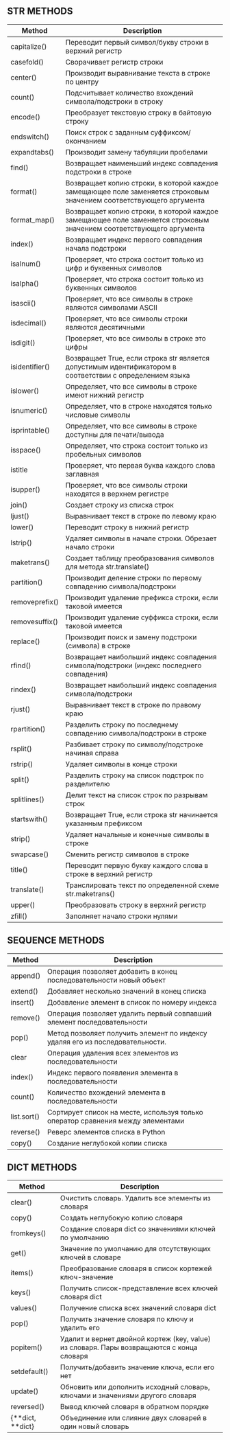 ## STR METHODS

| **Method**     | **Description**                                                                                                     |
|----------------|---------------------------------------------------------------------------------------------------------------------|
| capitalize()   | Переводит первый символ/букву строки в верхний регистр                                                              |
| casefold()     | Сворачивает регистр строки                                                                                          |
| center()       | Производит выравнивание текста в строке по центру                                                                   |
| count()        | Подсчитывает количество вхождений символа/подстроки в строку                                                        |
| encode()       | Преобразует текстовую строку в байтовую строку                                                                      |
| endswitch()    | Поиск строк с заданным суффиксом/окончанием                                                                         |
| expandtabs()   | Производит замену табуляции пробелами                                                                               |
| find()         | Возвращает наименьший индекс совпадения подстроки в строке                                                          |
| format()       | Возвращает копию строки, в которой каждое замещающее поле заменяется строковым значением соответствующего аргумента |
| format_map()   | Возвращает копию строки, в которой каждое замещающее поле заменяется строковым значением соответствующего аргумента |
| index()        | Возвращает индекс первого совпадения начала подстроки                                                               |
| isalnum()      | Проверяет, что строка состоит только из цифр и буквенных символов                                                   |
| isalpha()      | Проверяет, что строка состоит только из буквенных символов                                                          |
| isascii()      | Проверяет, что все символы в строке являются символами ASCII                                                        |
| isdecimal()    | Проверяет, что все символы строки являются десятичными                                                              |
| isdigit()      | Проверяет, что все символы в строке это цифры                                                                       |
| isidentifier() | Возвращает True, если строка str является допустимым идентификатором в соответствии с определением языка            |
| islower()      | Определяет, что все символы в строке имеют нижний регистр                                                           |
| isnumeric()    | Определяет, что в строке находятся только числовые символы                                                          |
| isprintable()  | Определяет, что все символы в строке доступны для печати/вывода                                                     |
| isspace()      | Определяет, что строка состоит только из пробельных символов                                                        |
| istitle        | Проверяет, что первая буква каждого слова заглавная                                                                 |
| isupper()      | Проверяет, что все символы строки находятся в верхнем регистре                                                      |
| join()         | Создает строку из списка строк                                                                                      |
| ljust()        | Выравнивает текст в строке по левому краю                                                                           |
| lower()        | Переводит строку в нижний регистр                                                                                   |
| lstrip()       | Удаляет символы в начале строки. Обрезает начало строки                                                             |
| maketrans()    | Создает таблицу преобразования символов для метода str.translate()                                                  |
| partition()    | Производит деление строки по первому совпадению символа/подстроки                                                   |
| removeprefix() | Производит удаление префикса строки, если таковой имеется                                                           |
| removesuffix() | Производит удаление суффикса строки, если таковой имеется                                                           |
| replace()      | Производит поиск и замену подстроки (символа) в строке                                                              |
| rfind()        | Возвращает наибольший индекс совпадения символа/подстроки (индекс последнего совпадения)                            |
| rindex()       | Возвращает наибольший индекс совпадения символа/подстроки                                                           |
| rjust()        | Выравнивает текст в строке по правому краю                                                                          |
| rpartition()   | Разделить строку по последнему совпадению символа/подстроки в строке                                                |
| rsplit()       | Разбивает строку по символу/подстроке начиная справа                                                                |
| rstrip()       | Удаляет символы в конце строки                                                                                      |
| split()        | Разделить строку на список подстрок по разделителю                                                                  |
| splitlines()   | Делит текст на список строк по разрывам строк                                                                       |
| startswith()   | Возвращает True, если строка str начинается указанным префиксом                                                     |
| strip()        | Удаляет начальные и конечные символы в строке                                                                       |
| swapcase()     | Сменить регистр символов в строке                                                                                   |
| title()        | Переводит первую букву каждого слова в строке в верхний регистр                                                     |
| translate()    | Транслировать текст по определенной схеме str.maketrans()                                                           |
| upper()        | Преобразовать строку в верхний регистр                                                                              |
| zfill()        | Заполняет начало строки нулями                                                                                      |

## SEQUENCE METHODS

| **Method**  | **Description**                                                                 |
|-------------|---------------------------------------------------------------------------------|
| append()    | Операция позволяет добавить в конец последовательности новый объект             |
| extend()    | Добавляет несколько значений в конец списка                                     |
| insert()    | Добавление элемент в список по номеру индекса                                   |
| remove()    | Операция позволяет удалить первый совпавший элемент последовательности          |
| pop()       | Метод позволяет получить элемент по индексу удаляя его из последовательности.   |
| clear       | Операция удаления всех элементов из последовательности                          |
| index()     | Индекс первого появления элемента в последовательности                          |
| count()     | Количество вхождений элемента в последовательности                              |
| list.sort() | Сортирует список на месте, используя только оператор сравнения между элементами |
| reverse()   | Реверс элементов списка в Python                                                |
| copy()      | Создание неглубокой копии списка                                                |

## DICT METHODS

| **Method**       | **Description**                                                                           |
|------------------|-------------------------------------------------------------------------------------------|
| clear()          | Очистить словарь. Удалить все элементы из словаря                                         |
| copy()           | Создать неглубокую копию словаря                                                          |
| fromkeys()       | Создание словаря dict со значениями ключей по умолчанию                                   |
| get()            | Значение по умолчанию для отсутствующих ключей в словаре                                  |
| items()          | Преобразование словаря в список кортежей ключ-значение                                    |
| keys()           | Получить список-представление всех ключей словаря dict                                    |
| values()         | Получение списка всех значений словаря dict                                               |
| pop()            | Получить значение словаря по ключу и удалить его                                          |
| popitem()        | Удалит и вернет двойной кортеж (key, value) из словаря. Пары возвращаются с конца словаря |
| setdefault()     | Получить/добавить значение ключа, если его нет                                            |
| update()         | Обновить или дополнить исходный словарь, ключами и значениями другого словаря             |
| reversed()       | Вывод ключей словаря в обратном порядке                                                   |
| {**dict, **dict} | Объединение или слияние двух словарей в один новый словарь                                |




